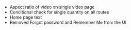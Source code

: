 - Aspect ratio of video on single video page
- Conditional check for single quantity on all routes
- Home page text
- Removed Forgot password and Remember Me from the UI
